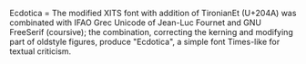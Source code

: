 Ecdotica = The modified XITS font with addition of TironianEt (U+204A) was combinated with IFAO Grec Unicode of Jean-Luc Fournet and GNU FreeSerif (coursive); the combination, correcting the kerning and modifying part of oldstyle figures, produce "Ecdotica", a simple font Times-like for textual criticism.
